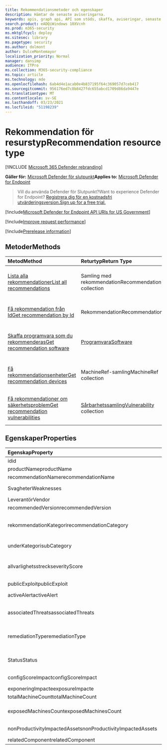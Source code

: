 ```yaml
---
title: Rekommendationsmetoder och egenskaper
description: Hämtar de senaste aviseringarna.
keywords: apis, graph api, API som stöds, skaffa, aviseringar, senaste
search.product: eADQiWindows 10XVcnh
ms.prod: m365-security
ms.mktglfcycl: deploy
ms.sitesec: library
ms.pagetype: security
ms.author: dolmont
author: DulceMontemayor
localization_priority: Normal
manager: dansimp
audience: ITPro
ms.collection: M365-security-compliance
ms.topic: article
ms.technology: mde
ms.openlocfilehash: 6ab4d4e1acab0e4b837195f64c369057d7ceb417
ms.sourcegitcommit: 956176ed7c8b8427fdc655abcd1709d86da9447e
ms.translationtype: MT
ms.contentlocale: sv-SE
ms.lasthandoff: 03/23/2021
ms.locfileid: "51198239"
---
```

# <a name="recommendation-resource-type"></a><span data-ttu-id="6178c-104">Rekommendation för resurstyp</span><span class="sxs-lookup"><span data-stu-id="6178c-104">Recommendation resource type</span></span>

[!INCLUDE [Microsoft 365 Defender rebranding](../../includes/microsoft-defender.md)]


<span data-ttu-id="6178c-105">**Gäller för:** [Microsoft Defender för slutpunkt](https://go.microsoft.com/fwlink/?linkid=2154037)</span><span class="sxs-lookup"><span data-stu-id="6178c-105">**Applies to:** [Microsoft Defender for Endpoint](https://go.microsoft.com/fwlink/?linkid=2154037)</span></span>

> <span data-ttu-id="6178c-106">Vill du använda Defender för Slutpunkt?</span><span class="sxs-lookup"><span data-stu-id="6178c-106">Want to experience Defender for Endpoint?</span></span> [<span data-ttu-id="6178c-107">Registrera dig för en kostnadsfri utvärderingsversion.</span><span class="sxs-lookup"><span data-stu-id="6178c-107">Sign up for a free trial.</span></span>](https://www.microsoft.com/microsoft-365/windows/microsoft-defender-atp?ocid=docs-wdatp-exposedapis-abovefoldlink) 

[!include[Microsoft Defender for Endpoint API URIs for US Government](../../includes/microsoft-defender-api-usgov.md)]

[!include[Improve request performance](../../includes/improve-request-performance.md)]


[!include[Prerelease information](../../includes/prerelease.md)]

## <a name="methods"></a><span data-ttu-id="6178c-108">Metoder</span><span class="sxs-lookup"><span data-stu-id="6178c-108">Methods</span></span>
<span data-ttu-id="6178c-109">Metod</span><span class="sxs-lookup"><span data-stu-id="6178c-109">Method</span></span> |<span data-ttu-id="6178c-110">Returtyp</span><span class="sxs-lookup"><span data-stu-id="6178c-110">Return Type</span></span> |<span data-ttu-id="6178c-111">Beskrivning</span><span class="sxs-lookup"><span data-stu-id="6178c-111">Description</span></span>
:---|:---|:---
[<span data-ttu-id="6178c-112">Lista alla rekommendationer</span><span class="sxs-lookup"><span data-stu-id="6178c-112">List all recommendations</span></span>](get-all-recommendations.md) | <span data-ttu-id="6178c-113">Samling med rekommendation</span><span class="sxs-lookup"><span data-stu-id="6178c-113">Recommendation collection</span></span> | <span data-ttu-id="6178c-114">Hämtar en lista över alla säkerhetsrekommendationer som påverkar organisationen</span><span class="sxs-lookup"><span data-stu-id="6178c-114">Retrieves a list of all security recommendations affecting the organization</span></span>
[<span data-ttu-id="6178c-115">Få rekommendation från Id</span><span class="sxs-lookup"><span data-stu-id="6178c-115">Get recommendation by Id</span></span>](get-recommendation-by-id.md) | <span data-ttu-id="6178c-116">Rekommendation</span><span class="sxs-lookup"><span data-stu-id="6178c-116">Recommendation</span></span> | <span data-ttu-id="6178c-117">Hämtar en säkerhetsrekommendationer genom sitt ID</span><span class="sxs-lookup"><span data-stu-id="6178c-117">Retrieves a security recommendation by its ID</span></span>
[<span data-ttu-id="6178c-118">Skaffa programvara som du rekommenderas</span><span class="sxs-lookup"><span data-stu-id="6178c-118">Get recommendation software</span></span>](get-recommendation-software.md)| [<span data-ttu-id="6178c-119">Programvara</span><span class="sxs-lookup"><span data-stu-id="6178c-119">Software</span></span>](software.md) | <span data-ttu-id="6178c-120">Hämtar en säkerhetsrekommendationer för en viss programvara</span><span class="sxs-lookup"><span data-stu-id="6178c-120">Retrieves a security recommendation related to a specific software</span></span>
[<span data-ttu-id="6178c-121">Få rekommendationsenheter</span><span class="sxs-lookup"><span data-stu-id="6178c-121">Get recommendation devices</span></span>](get-recommendation-machines.md)|<span data-ttu-id="6178c-122">MachineRef-samling</span><span class="sxs-lookup"><span data-stu-id="6178c-122">MachineRef collection</span></span> | <span data-ttu-id="6178c-123">Hämtar en lista över enheter som är kopplade till säkerhetsrekommendationer</span><span class="sxs-lookup"><span data-stu-id="6178c-123">Retrieves a list of devices associated with the security recommendation</span></span>
[<span data-ttu-id="6178c-124">Få rekommendationer om säkerhetsproblem</span><span class="sxs-lookup"><span data-stu-id="6178c-124">Get recommendation vulnerabilities</span></span>](get-recommendation-vulnerabilities.md) | <span data-ttu-id="6178c-125">[Sårbarhetssamling](vulnerability.md)</span><span class="sxs-lookup"><span data-stu-id="6178c-125">[Vulnerability](vulnerability.md) collection</span></span> | <span data-ttu-id="6178c-126">Hämtar en lista över säkerhetsproblem som är knutna till säkerhetsrekommendationer</span><span class="sxs-lookup"><span data-stu-id="6178c-126">Retrieves a list of vulnerabilities associated with the security recommendation</span></span>


## <a name="properties"></a><span data-ttu-id="6178c-127">Egenskaper</span><span class="sxs-lookup"><span data-stu-id="6178c-127">Properties</span></span>
<span data-ttu-id="6178c-128">Egenskap</span><span class="sxs-lookup"><span data-stu-id="6178c-128">Property</span></span> |   <span data-ttu-id="6178c-129">Skriv</span><span class="sxs-lookup"><span data-stu-id="6178c-129">Type</span></span>   |   <span data-ttu-id="6178c-130">Beskrivning</span><span class="sxs-lookup"><span data-stu-id="6178c-130">Description</span></span>
:---|:---|:---
<span data-ttu-id="6178c-131">id</span><span class="sxs-lookup"><span data-stu-id="6178c-131">id</span></span> | <span data-ttu-id="6178c-132">Sträng</span><span class="sxs-lookup"><span data-stu-id="6178c-132">String</span></span> | <span data-ttu-id="6178c-133">Rekommendations-ID</span><span class="sxs-lookup"><span data-stu-id="6178c-133">Recommendation ID</span></span>
<span data-ttu-id="6178c-134">productName</span><span class="sxs-lookup"><span data-stu-id="6178c-134">productName</span></span> | <span data-ttu-id="6178c-135">Sträng</span><span class="sxs-lookup"><span data-stu-id="6178c-135">String</span></span> | <span data-ttu-id="6178c-136">Namn på relaterad programvara</span><span class="sxs-lookup"><span data-stu-id="6178c-136">Related software name</span></span>  
<span data-ttu-id="6178c-137">recommendationName</span><span class="sxs-lookup"><span data-stu-id="6178c-137">recommendationName</span></span> | <span data-ttu-id="6178c-138">Sträng</span><span class="sxs-lookup"><span data-stu-id="6178c-138">String</span></span> | <span data-ttu-id="6178c-139">Rekommendationens namn</span><span class="sxs-lookup"><span data-stu-id="6178c-139">Recommendation name</span></span>
<span data-ttu-id="6178c-140">Svagheter</span><span class="sxs-lookup"><span data-stu-id="6178c-140">Weaknesses</span></span> | <span data-ttu-id="6178c-141">Long</span><span class="sxs-lookup"><span data-stu-id="6178c-141">Long</span></span> | <span data-ttu-id="6178c-142">Antal identifierade säkerhetsproblem</span><span class="sxs-lookup"><span data-stu-id="6178c-142">Number of discovered vulnerabilities</span></span>
<span data-ttu-id="6178c-143">Leverantör</span><span class="sxs-lookup"><span data-stu-id="6178c-143">Vendor</span></span> | <span data-ttu-id="6178c-144">Sträng</span><span class="sxs-lookup"><span data-stu-id="6178c-144">String</span></span> | <span data-ttu-id="6178c-145">Relaterade leverantörsnamn</span><span class="sxs-lookup"><span data-stu-id="6178c-145">Related vendor name</span></span>
<span data-ttu-id="6178c-146">recommendedVersion</span><span class="sxs-lookup"><span data-stu-id="6178c-146">recommendedVersion</span></span> | <span data-ttu-id="6178c-147">Sträng</span><span class="sxs-lookup"><span data-stu-id="6178c-147">String</span></span> | <span data-ttu-id="6178c-148">Rekommenderad version</span><span class="sxs-lookup"><span data-stu-id="6178c-148">Recommended version</span></span>
<span data-ttu-id="6178c-149">rekommendationKategori</span><span class="sxs-lookup"><span data-stu-id="6178c-149">recommendationCategory</span></span> | <span data-ttu-id="6178c-150">Sträng</span><span class="sxs-lookup"><span data-stu-id="6178c-150">String</span></span> | <span data-ttu-id="6178c-151">Kategorin Rekommendation.</span><span class="sxs-lookup"><span data-stu-id="6178c-151">Recommendation category.</span></span> <span data-ttu-id="6178c-152">Möjliga värden är: "Konton", "Program", "Nätverk", "OS", "SecurityStack"</span><span class="sxs-lookup"><span data-stu-id="6178c-152">Possible values are: "Accounts", "Application", "Network", "OS", "SecurityStack</span></span>
<span data-ttu-id="6178c-153">underKategori</span><span class="sxs-lookup"><span data-stu-id="6178c-153">subCategory</span></span> | <span data-ttu-id="6178c-154">Sträng</span><span class="sxs-lookup"><span data-stu-id="6178c-154">String</span></span> | <span data-ttu-id="6178c-155">Underkategorin Rekommendation</span><span class="sxs-lookup"><span data-stu-id="6178c-155">Recommendation sub-category</span></span>
<span data-ttu-id="6178c-156">allvarlighetsstreck</span><span class="sxs-lookup"><span data-stu-id="6178c-156">severityScore</span></span> | <span data-ttu-id="6178c-157">Double</span><span class="sxs-lookup"><span data-stu-id="6178c-157">Double</span></span> | <span data-ttu-id="6178c-158">Konfigurationens potentiella påverkan på organisationens Microsoft Secure Score för enheter (1–10)</span><span class="sxs-lookup"><span data-stu-id="6178c-158">Potential impact of the configuration to the organization's Microsoft Secure Score for Devices (1-10)</span></span>
<span data-ttu-id="6178c-159">publicExploit</span><span class="sxs-lookup"><span data-stu-id="6178c-159">publicExploit</span></span> | <span data-ttu-id="6178c-160">Boolesk</span><span class="sxs-lookup"><span data-stu-id="6178c-160">Boolean</span></span> | <span data-ttu-id="6178c-161">Offentlig sårbarhet är tillgänglig</span><span class="sxs-lookup"><span data-stu-id="6178c-161">Public exploit is available</span></span> 
<span data-ttu-id="6178c-162">activeAlert</span><span class="sxs-lookup"><span data-stu-id="6178c-162">activeAlert</span></span> | <span data-ttu-id="6178c-163">Boolesk</span><span class="sxs-lookup"><span data-stu-id="6178c-163">Boolean</span></span> | <span data-ttu-id="6178c-164">Aktiv avisering är kopplad till denna rekommendation</span><span class="sxs-lookup"><span data-stu-id="6178c-164">Active alert is associated with this recommendation</span></span>
<span data-ttu-id="6178c-165">associatedThreats</span><span class="sxs-lookup"><span data-stu-id="6178c-165">associatedThreats</span></span> | <span data-ttu-id="6178c-166">Strängsamling</span><span class="sxs-lookup"><span data-stu-id="6178c-166">String collection</span></span> | <span data-ttu-id="6178c-167">Rapporten hotanalys är associerad med den här rekommendationen</span><span class="sxs-lookup"><span data-stu-id="6178c-167">Threat analytics report is associated with this recommendation</span></span>
<span data-ttu-id="6178c-168">remediationType</span><span class="sxs-lookup"><span data-stu-id="6178c-168">remediationType</span></span> | <span data-ttu-id="6178c-169">Sträng</span><span class="sxs-lookup"><span data-stu-id="6178c-169">String</span></span> | <span data-ttu-id="6178c-170">Åtgärdstyp.</span><span class="sxs-lookup"><span data-stu-id="6178c-170">Remediation type.</span></span> <span data-ttu-id="6178c-171">Möjliga värden är: "ConfigurationChange","Update","Upgrade","Uninstall"</span><span class="sxs-lookup"><span data-stu-id="6178c-171">Possible values are: "ConfigurationChange","Update","Upgrade","Uninstall"</span></span>
<span data-ttu-id="6178c-172">Status</span><span class="sxs-lookup"><span data-stu-id="6178c-172">Status</span></span> | <span data-ttu-id="6178c-173">Uppräkning</span><span class="sxs-lookup"><span data-stu-id="6178c-173">Enum</span></span> | <span data-ttu-id="6178c-174">Status för rekommendations undantag.</span><span class="sxs-lookup"><span data-stu-id="6178c-174">Recommendation exception status.</span></span> <span data-ttu-id="6178c-175">Möjliga värden är: "Aktiv" och "Undantag"</span><span class="sxs-lookup"><span data-stu-id="6178c-175">Possible values are: "Active" and "Exception"</span></span>
<span data-ttu-id="6178c-176">configScoreImpact</span><span class="sxs-lookup"><span data-stu-id="6178c-176">configScoreImpact</span></span> | <span data-ttu-id="6178c-177">Double</span><span class="sxs-lookup"><span data-stu-id="6178c-177">Double</span></span> | <span data-ttu-id="6178c-178">Microsoft Secure Score för enheter påverkas</span><span class="sxs-lookup"><span data-stu-id="6178c-178">Microsoft Secure Score for Devices impact</span></span>
<span data-ttu-id="6178c-179">exponeringImpacte</span><span class="sxs-lookup"><span data-stu-id="6178c-179">exposureImpacte</span></span> | <span data-ttu-id="6178c-180">Double</span><span class="sxs-lookup"><span data-stu-id="6178c-180">Double</span></span> | <span data-ttu-id="6178c-181">Påverkan på exponeringsresultat</span><span class="sxs-lookup"><span data-stu-id="6178c-181">Exposure score impact</span></span>
<span data-ttu-id="6178c-182">totalMachineCount</span><span class="sxs-lookup"><span data-stu-id="6178c-182">totalMachineCount</span></span> | <span data-ttu-id="6178c-183">Long</span><span class="sxs-lookup"><span data-stu-id="6178c-183">Long</span></span> | <span data-ttu-id="6178c-184">Antal installerade enheter</span><span class="sxs-lookup"><span data-stu-id="6178c-184">Number of installed devices</span></span>
<span data-ttu-id="6178c-185">exposedMachinesCount</span><span class="sxs-lookup"><span data-stu-id="6178c-185">exposedMachinesCount</span></span> | <span data-ttu-id="6178c-186">Long</span><span class="sxs-lookup"><span data-stu-id="6178c-186">Long</span></span> | <span data-ttu-id="6178c-187">Antal installerade enheter som exponeras för säkerhetsproblem</span><span class="sxs-lookup"><span data-stu-id="6178c-187">Number of installed devices that are exposed to vulnerabilities</span></span>
<span data-ttu-id="6178c-188">nonProductivityImpactedAssets</span><span class="sxs-lookup"><span data-stu-id="6178c-188">nonProductivityImpactedAssets</span></span> | <span data-ttu-id="6178c-189">Long</span><span class="sxs-lookup"><span data-stu-id="6178c-189">Long</span></span> | <span data-ttu-id="6178c-190">Antal enheter som inte påverkas</span><span class="sxs-lookup"><span data-stu-id="6178c-190">Number of devices which are not affected</span></span>  
<span data-ttu-id="6178c-191">relatedComponent</span><span class="sxs-lookup"><span data-stu-id="6178c-191">relatedComponent</span></span> | <span data-ttu-id="6178c-192">Sträng</span><span class="sxs-lookup"><span data-stu-id="6178c-192">String</span></span> |  <span data-ttu-id="6178c-193">Relaterad programvarukomponent</span><span class="sxs-lookup"><span data-stu-id="6178c-193">Related software component</span></span>
